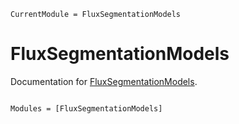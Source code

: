 ```@meta
CurrentModule = FluxSegmentationModels
```

# FluxSegmentationModels

Documentation for [FluxSegmentationModels](https://github.com/JoshuaBillson/FluxSegmentationModels.jl).

```@index
```

```@autodocs
Modules = [FluxSegmentationModels]
```
